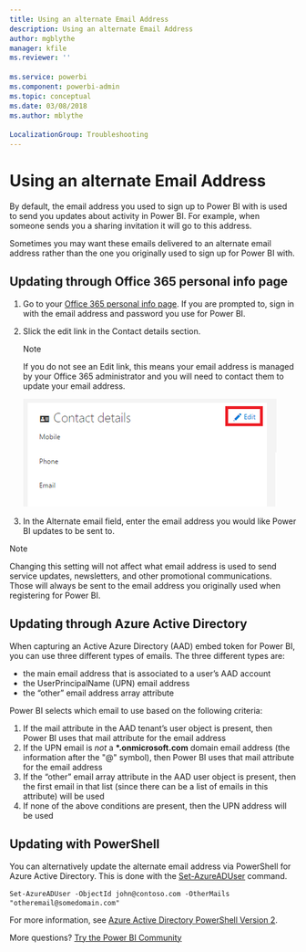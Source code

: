 ```yaml
---
title: Using an alternate Email Address
description: Using an alternate Email Address
author: mgblythe
manager: kfile
ms.reviewer: ''

ms.service: powerbi
ms.component: powerbi-admin
ms.topic: conceptual
ms.date: 03/08/2018
ms.author: mblythe

LocalizationGroup: Troubleshooting
---
```

# Using an alternate Email Address
By default, the email address you used to sign up to Power BI with is used to send you updates about activity in Power BI.  For example, when someone sends you a sharing invitation it will go to this address.

Sometimes you may want these emails delivered to an alternate email address rather than the one you originally used to sign up for Power BI with.

## Updating through Office 365 personal info page
1. Go to your [Office 365 personal info page](https://portal.office.com/account/#personalinfo).  If you are prompted to, sign in with the email address and password you use for Power BI.
2. Slick the edit link in the Contact details section.  
   
   > [!NOTE]
   > If you do not see an Edit link, this means your email address is managed by your Office 365 administrator and you will need to contact them to update your email address.
   > 
   > 
   
   ![](media/service-admin-alternate-email-address-for-power-bi/contact-details.png)
3. In the Alternate email field, enter the email address you would like Power BI updates to be sent to.

> [!NOTE]
> Changing this setting will not affect what email address is used to send service updates, newsletters, and other promotional communications.  Those will always be sent to the email address you originally used when registering for Power BI.
> 
> 

## Updating through Azure Active Directory
When capturing an Active Azure Directory (AAD) embed token for Power BI, you can use three different types of emails. The three different types are:

* the main email address that is associated to a user’s AAD account
* the UserPrincipalName (UPN) email address
* the “other” email address array attribute

Power BI selects which email to use based on the following criteria:
1.  If the mail attribute in the AAD tenant’s user object is present, then Power BI uses that mail attribute for the email address
2.  If the UPN email is *not* a **\*.onmicrosoft.com** domain email address (the information after the "@" symbol), then Power BI uses that mail attribute for the email address
3.  If the “other” email array attribute in the AAD user object is present, then the first email in that list (since there can be a list of emails in this attribute) will be used
4. If none of the above conditions are present, then the UPN address will be used

## Updating with PowerShell
You can alternatively update the alternate email address via PowerShell for Azure Active Directory. This is done with the [Set-AzureADUser](https://docs.microsoft.com/powershell/module/azuread/set-azureaduser) command.

```
Set-AzureADUser -ObjectId john@contoso.com -OtherMails "otheremail@somedomain.com"
```

For more information, see [Azure Active Directory PowerShell Version 2](https://docs.microsoft.com/powershell/azure/active-directory/install-adv2).

More questions? [Try the Power BI Community](http://community.powerbi.com/)

